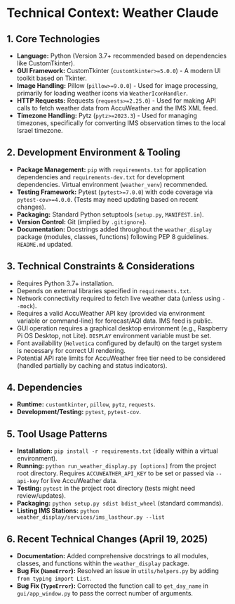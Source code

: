 # Technical Context: Weather Claude

## 1. Core Technologies

- **Language:** Python (Version 3.7+ recommended based on dependencies like CustomTkinter).
- **GUI Framework:** CustomTkinter (`customtkinter>=5.0.0`) - A modern UI toolkit based on Tkinter.
- **Image Handling:** Pillow (`pillow>=9.0.0`) - Used for image processing, primarily for loading weather icons via `WeatherIconHandler`.
- **HTTP Requests:** Requests (`requests>=2.25.0`) - Used for making API calls to fetch weather data from AccuWeather and the IMS XML feed.
- **Timezone Handling:** Pytz (`pytz>=2023.3`) - Used for managing timezones, specifically for converting IMS observation times to the local Israel timezone.

## 2. Development Environment & Tooling

- **Package Management:** `pip` with `requirements.txt` for application dependencies and `requirements-dev.txt` for development dependencies. Virtual environment (`weather_venv`) recommended.
- **Testing Framework:** Pytest (`pytest>=7.0.0`) with code coverage via `pytest-cov>=4.0.0`. (Tests may need updating based on recent changes).
- **Packaging:** Standard Python setuptools (`setup.py`, `MANIFEST.in`).
- **Version Control:** Git (implied by `.gitignore`).
- **Documentation:** Docstrings added throughout the `weather_display` package (modules, classes, functions) following PEP 8 guidelines. `README.md` updated.

## 3. Technical Constraints & Considerations

- Requires Python 3.7+ installation.
- Depends on external libraries specified in `requirements.txt`.
- Network connectivity required to fetch live weather data (unless using `--mock`).
- Requires a valid AccuWeather API key (provided via environment variable or command-line) for forecast/AQI data. IMS feed is public.
- GUI operation requires a graphical desktop environment (e.g., Raspberry Pi OS Desktop, not Lite). `DISPLAY` environment variable must be set.
- Font availability (`Helvetica` configured by default) on the target system is necessary for correct UI rendering.
- Potential API rate limits for AccuWeather free tier need to be considered (handled partially by caching and status indicators).

## 4. Dependencies

- **Runtime:** `customtkinter`, `pillow`, `pytz`, `requests`.
- **Development/Testing:** `pytest`, `pytest-cov`.

## 5. Tool Usage Patterns

- **Installation:** `pip install -r requirements.txt` (ideally within a virtual environment).
- **Running:** `python run_weather_display.py [options]` from the project root directory. Requires `ACCUWEATHER_API_KEY` to be set or passed via `--api-key` for live AccuWeather data.
- **Testing:** `pytest` in the project root directory (tests might need review/updates).
- **Packaging:** `python setup.py sdist bdist_wheel` (standard commands).
- **Listing IMS Stations:** `python weather_display/services/ims_lasthour.py --list`

## 6. Recent Technical Changes (April 19, 2025)

- **Documentation:** Added comprehensive docstrings to all modules, classes, and functions within the `weather_display` package.
- **Bug Fix (`NameError`):** Resolved an issue in `utils/helpers.py` by adding `from typing import List`.
- **Bug Fix (`TypeError`):** Corrected the function call to `get_day_name` in `gui/app_window.py` to pass the correct number of arguments.
